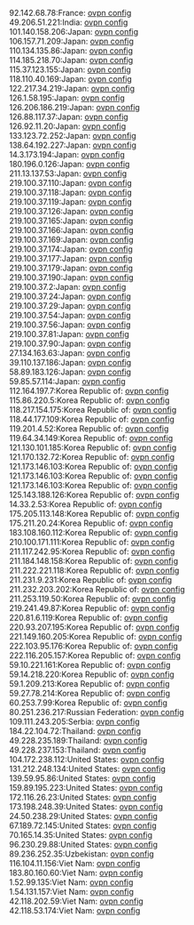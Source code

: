 92.142.68.78:France: [ovpn config](vpn/92_142_68_78.ovpn)  
49.206.51.221:India: [ovpn config](vpn/49_206_51_221.ovpn)  
101.140.158.206:Japan: [ovpn config](vpn/101_140_158_206.ovpn)  
106.157.71.209:Japan: [ovpn config](vpn/106_157_71_209.ovpn)  
110.134.135.86:Japan: [ovpn config](vpn/110_134_135_86.ovpn)  
114.185.218.70:Japan: [ovpn config](vpn/114_185_218_70.ovpn)  
115.37.123.155:Japan: [ovpn config](vpn/115_37_123_155.ovpn)  
118.110.40.169:Japan: [ovpn config](vpn/118_110_40_169.ovpn)  
122.217.34.219:Japan: [ovpn config](vpn/122_217_34_219.ovpn)  
126.1.58.195:Japan: [ovpn config](vpn/126_1_58_195.ovpn)  
126.206.186.219:Japan: [ovpn config](vpn/126_206_186_219.ovpn)  
126.88.117.37:Japan: [ovpn config](vpn/126_88_117_37.ovpn)  
126.92.11.20:Japan: [ovpn config](vpn/126_92_11_20.ovpn)  
133.123.72.252:Japan: [ovpn config](vpn/133_123_72_252.ovpn)  
138.64.192.227:Japan: [ovpn config](vpn/138_64_192_227.ovpn)  
14.3.173.194:Japan: [ovpn config](vpn/14_3_173_194.ovpn)  
180.196.0.126:Japan: [ovpn config](vpn/180_196_0_126.ovpn)  
211.13.137.53:Japan: [ovpn config](vpn/211_13_137_53.ovpn)  
219.100.37.110:Japan: [ovpn config](vpn/219_100_37_110.ovpn)  
219.100.37.118:Japan: [ovpn config](vpn/219_100_37_118.ovpn)  
219.100.37.119:Japan: [ovpn config](vpn/219_100_37_119.ovpn)  
219.100.37.126:Japan: [ovpn config](vpn/219_100_37_126.ovpn)  
219.100.37.165:Japan: [ovpn config](vpn/219_100_37_165.ovpn)  
219.100.37.166:Japan: [ovpn config](vpn/219_100_37_166.ovpn)  
219.100.37.169:Japan: [ovpn config](vpn/219_100_37_169.ovpn)  
219.100.37.174:Japan: [ovpn config](vpn/219_100_37_174.ovpn)  
219.100.37.177:Japan: [ovpn config](vpn/219_100_37_177.ovpn)  
219.100.37.179:Japan: [ovpn config](vpn/219_100_37_179.ovpn)  
219.100.37.190:Japan: [ovpn config](vpn/219_100_37_190.ovpn)  
219.100.37.2:Japan: [ovpn config](vpn/219_100_37_2.ovpn)  
219.100.37.24:Japan: [ovpn config](vpn/219_100_37_24.ovpn)  
219.100.37.29:Japan: [ovpn config](vpn/219_100_37_29.ovpn)  
219.100.37.54:Japan: [ovpn config](vpn/219_100_37_54.ovpn)  
219.100.37.56:Japan: [ovpn config](vpn/219_100_37_56.ovpn)  
219.100.37.81:Japan: [ovpn config](vpn/219_100_37_81.ovpn)  
219.100.37.90:Japan: [ovpn config](vpn/219_100_37_90.ovpn)  
27.134.163.63:Japan: [ovpn config](vpn/27_134_163_63.ovpn)  
39.110.137.186:Japan: [ovpn config](vpn/39_110_137_186.ovpn)  
58.89.183.126:Japan: [ovpn config](vpn/58_89_183_126.ovpn)  
59.85.57.114:Japan: [ovpn config](vpn/59_85_57_114.ovpn)  
112.164.197.7:Korea Republic of: [ovpn config](vpn/112_164_197_7.ovpn)  
115.86.220.5:Korea Republic of: [ovpn config](vpn/115_86_220_5.ovpn)  
118.217.154.175:Korea Republic of: [ovpn config](vpn/118_217_154_175.ovpn)  
118.44.177.109:Korea Republic of: [ovpn config](vpn/118_44_177_109.ovpn)  
119.201.4.52:Korea Republic of: [ovpn config](vpn/119_201_4_52.ovpn)  
119.64.34.149:Korea Republic of: [ovpn config](vpn/119_64_34_149.ovpn)  
121.130.101.185:Korea Republic of: [ovpn config](vpn/121_130_101_185.ovpn)  
121.170.132.72:Korea Republic of: [ovpn config](vpn/121_170_132_72.ovpn)  
121.173.146.103:Korea Republic of: [ovpn config](vpn/121_173_146_103.ovpn)  
121.173.146.103:Korea Republic of: [ovpn config](vpn/121_173_146_103.ovpn)  
121.173.146.103:Korea Republic of: [ovpn config](vpn/121_173_146_103.ovpn)  
125.143.188.126:Korea Republic of: [ovpn config](vpn/125_143_188_126.ovpn)  
14.33.2.53:Korea Republic of: [ovpn config](vpn/14_33_2_53.ovpn)  
175.205.113.148:Korea Republic of: [ovpn config](vpn/175_205_113_148.ovpn)  
175.211.20.24:Korea Republic of: [ovpn config](vpn/175_211_20_24.ovpn)  
183.108.160.112:Korea Republic of: [ovpn config](vpn/183_108_160_112.ovpn)  
210.100.171.111:Korea Republic of: [ovpn config](vpn/210_100_171_111.ovpn)  
211.117.242.95:Korea Republic of: [ovpn config](vpn/211_117_242_95.ovpn)  
211.184.148.158:Korea Republic of: [ovpn config](vpn/211_184_148_158.ovpn)  
211.222.221.118:Korea Republic of: [ovpn config](vpn/211_222_221_118.ovpn)  
211.231.9.231:Korea Republic of: [ovpn config](vpn/211_231_9_231.ovpn)  
211.232.203.202:Korea Republic of: [ovpn config](vpn/211_232_203_202.ovpn)  
211.253.119.50:Korea Republic of: [ovpn config](vpn/211_253_119_50.ovpn)  
219.241.49.87:Korea Republic of: [ovpn config](vpn/219_241_49_87.ovpn)  
220.81.6.119:Korea Republic of: [ovpn config](vpn/220_81_6_119.ovpn)  
220.93.207.195:Korea Republic of: [ovpn config](vpn/220_93_207_195.ovpn)  
221.149.160.205:Korea Republic of: [ovpn config](vpn/221_149_160_205.ovpn)  
222.103.95.176:Korea Republic of: [ovpn config](vpn/222_103_95_176.ovpn)  
222.116.205.157:Korea Republic of: [ovpn config](vpn/222_116_205_157.ovpn)  
59.10.221.161:Korea Republic of: [ovpn config](vpn/59_10_221_161.ovpn)  
59.14.218.220:Korea Republic of: [ovpn config](vpn/59_14_218_220.ovpn)  
59.1.209.213:Korea Republic of: [ovpn config](vpn/59_1_209_213.ovpn)  
59.27.78.214:Korea Republic of: [ovpn config](vpn/59_27_78_214.ovpn)  
60.253.7.99:Korea Republic of: [ovpn config](vpn/60_253_7_99.ovpn)  
80.251.236.217:Russian Federation: [ovpn config](vpn/80_251_236_217.ovpn)  
109.111.243.205:Serbia: [ovpn config](vpn/109_111_243_205.ovpn)  
184.22.104.72:Thailand: [ovpn config](vpn/184_22_104_72.ovpn)  
49.228.235.189:Thailand: [ovpn config](vpn/49_228_235_189.ovpn)  
49.228.237.153:Thailand: [ovpn config](vpn/49_228_237_153.ovpn)  
104.172.238.112:United States: [ovpn config](vpn/104_172_238_112.ovpn)  
131.212.248.134:United States: [ovpn config](vpn/131_212_248_134.ovpn)  
139.59.95.86:United States: [ovpn config](vpn/139_59_95_86.ovpn)  
159.89.195.223:United States: [ovpn config](vpn/159_89_195_223.ovpn)  
172.116.26.23:United States: [ovpn config](vpn/172_116_26_23.ovpn)  
173.198.248.39:United States: [ovpn config](vpn/173_198_248_39.ovpn)  
24.50.238.29:United States: [ovpn config](vpn/24_50_238_29.ovpn)  
67.189.72.145:United States: [ovpn config](vpn/67_189_72_145.ovpn)  
70.165.14.35:United States: [ovpn config](vpn/70_165_14_35.ovpn)  
96.230.29.88:United States: [ovpn config](vpn/96_230_29_88.ovpn)  
89.236.252.35:Uzbekistan: [ovpn config](vpn/89_236_252_35.ovpn)  
116.104.11.156:Viet Nam: [ovpn config](vpn/116_104_11_156.ovpn)  
183.80.160.60:Viet Nam: [ovpn config](vpn/183_80_160_60.ovpn)  
1.52.99.135:Viet Nam: [ovpn config](vpn/1_52_99_135.ovpn)  
1.54.131.157:Viet Nam: [ovpn config](vpn/1_54_131_157.ovpn)  
42.118.202.59:Viet Nam: [ovpn config](vpn/42_118_202_59.ovpn)  
42.118.53.174:Viet Nam: [ovpn config](vpn/42_118_53_174.ovpn)  
